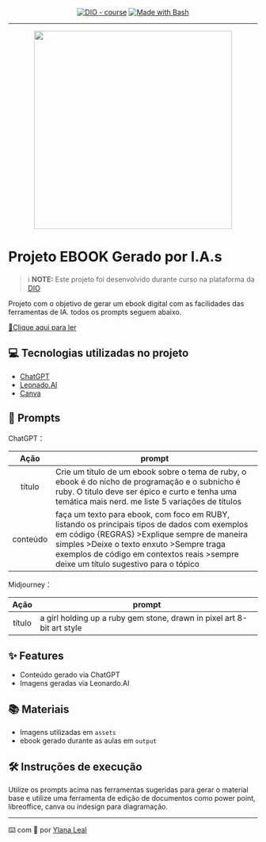<p align="center">
<a href="https://dio.me/"><img src="https://img.shields.io/badge/DIO-Course-28DA77?logo=youtube" alt="DIO - course"></a>
<a href="https://www.gnu.org/software/bash/" title="Go to Bash homepage"><img src="https://img.shields.io/badge/Prompt-Project-blue?logo=gnu-bash&amp;logoColor=white" alt="Made with Bash"></a></p>

-------


<p align="center">
<img 
    src="./assets/cover.png"
    width="400"  
/>
</p>

# Projeto EBOOK Gerado por I.A.s


 > ℹ️ **NOTE:** Este projeto foi desenvolvido durante curso na plataforma da [DIO](https://dio.me)

Projeto com o objetivo de gerar um ebook digital com as facilidades das ferramentas de IA. todos os prompts
seguem abaixo.

<a href="https://github.com/ylanaleal/prompts-recipe-to-create-a-ebook/main/output/Ebook_Gemas_Ocultas_Ylana_Leal.pdf" title="View PDF now"> 📕Clique aqui para ler</a>

## 💻 Tecnologias utilizadas no projeto

- [ChatGPT](https://chat.openai.com/) 
- [Leonado.AI](https://app.leonardo.ai/)
- [Canva](https://www.canva.com/)

## 🧠 Prompts


ChatGPT：

|   Ação   | prompt                                                                                                                                                                                                                                                                         |
| :------: | ------------------------------------------------------------------------------------------------------------------------------------------------------------------------------------------------------------------------------------------------------------------------------ |
|  título  | Crie um título de um ebook sobre o tema de ruby, o ebook é do nicho de programação e o subnicho é ruby. O titulo deve ser épico e curto e tenha uma temática mais nerd. me liste 5 variações de títulos |
| conteúdo | faça um texto para ebook, com foco em RUBY, listando os principais tipos de dados com exemplos em código {REGRAS} >Explique sempre de maneira simples >Deixe o texto enxuto >Sempre traga exemplos de código em contextos reais >sempre deixe um título sugestivo para o tópico |


Midjourney：

|  Ação  | prompt                                                                                 |
| :----: | -------------------------------------------------------------------------------------- |
| título | a girl holding up a ruby gem stone, drawn in pixel art 8-bit art style |

## ✨ Features

- Conteúdo gerado via ChatGPT
- Imagens geradas via Leonardo.AI

## 📚 Materiais

- Imagens utilizadas em `assets`
- ebook gerado durante as aulas em `output`

## 🛠️ Instruções de execução

Utilize os prompts acima nas ferramentas sugeridas para gerar o material base e utilize uma ferramenta de edição de documentos como power point, libreoffice, canva ou indesign para diagramação.

---

⌨️ com 💜 por [Ylana Leal](https://github.com/ylanaleal)
